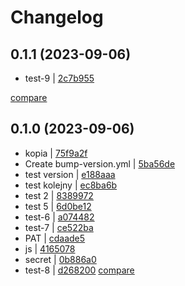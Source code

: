 # Changelog

## 0.1.1 (2023-09-06)

* test-9 | [2c7b955](https://github.com/simon04PL/pryzmat-test-version/commit/2c7b955339e7502babb42ca2416ec7991e8b6584)

[compare](https://github.com/simon04PL/pryzmat-test-version/compare/0.1.0...0.1.1)

## 0.1.0 (2023-09-06)

* kopia | [75f9a2f](https://github.com/simon04PL/pryzmat-test-version/commit/75f9a2fbb5b7cab041488d8c7fbf1bf31cc3d5a2)
* Create bump-version.yml | [5ba56de](https://github.com/simon04PL/pryzmat-test-version/commit/5ba56de386aac10fa57833625c6be76b8148adf3)
* test version | [e188aaa](https://github.com/simon04PL/pryzmat-test-version/commit/e188aaa9f8a19f76f7b0c2f7989ada84e18b72f3)
* test kolejny | [ec8ba6b](https://github.com/simon04PL/pryzmat-test-version/commit/ec8ba6b3c56c2835b908a845d597332a09d7b8a2)
* test 2 | [8389972](https://github.com/simon04PL/pryzmat-test-version/commit/838997220603b37ef3aedb9caeb0b2ad1416c07a)
* test 5 | [6d0be12](https://github.com/simon04PL/pryzmat-test-version/commit/6d0be12c5f64f7b5a1498996e43931f827a4b7df)
* test-6 | [a074482](https://github.com/simon04PL/pryzmat-test-version/commit/a0744824ad0b0cd3e692ddc921a850f265f7d3b7)
* test-7 | [ce522ba](https://github.com/simon04PL/pryzmat-test-version/commit/ce522ba6c998a5cbd885c31eb700b3ee0b416013)
* PAT | [cdaade5](https://github.com/simon04PL/pryzmat-test-version/commit/cdaade58444ecfe69505cdc623bd77acb981e1f6)
* js | [4165078](https://github.com/simon04PL/pryzmat-test-version/commit/41650782b720e6170ee8a1d0b95ec29e1cd7f46e)
* secret | [0b886a0](https://github.com/simon04PL/pryzmat-test-version/commit/0b886a0dac4582c722127d6564f12153c3556e2c)
* test-8 | [d268200](https://github.com/simon04PL/pryzmat-test-version/commit/d268200ffac11225698b74b4f85f27ea10446f69)
[compare](https://github.com/simon04PL/pryzmat-test-version/compare/914f83824342e361b47bee2ab6488b77d379c163...ba2c129dbb86be346d31f01fed2d3fbba96e39db)

